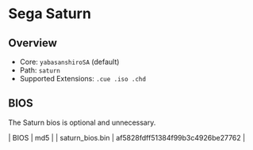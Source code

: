 # Sega Saturn

## Overview

- Core: `yabasanshiroSA` (default)
- Path: `saturn`
- Supported Extensions: `.cue .iso .chd`

## BIOS

The Saturn bios is optional and unnecessary.

| BIOS            | md5                              |
| saturn_bios.bin | af5828fdff51384f99b3c4926be27762 |
